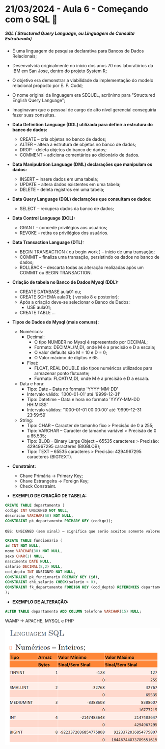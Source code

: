 # 21/03/2024 - Aula 6 - Começando com o SQL 😬

##### SQL ( Structured Query Language, ou Linguagem de Consulta Estruturada)

* É uma linguagem de pesquisa declarativa para Bancos de Dados Relacionais;
* Desenvolvida originalmente no início dos anos 70 nos laboratórios da IBM em San Jose, dentro do projeto System R;
* O objetivo era demonstrar a viabilidade da implementação do modelo relacional proposto por E. F. Codd;
* O nome original da linguagem era SEQUEL, acrônimo para "Structured English Query Language";
* Imaginavam que o pessoal de cargo de alto nível gerencial conseguiria fazer suas consultas.
* **Data Definition Language (DDL) utilizada para definir a estrutura do banco de dados:**

  * CREATE – cria objetos no banco de dados;
  * ALTER – altera a estrutura de objetos no banco de dados;
  * DROP – deleta objetos do banco de dados;
  * COMMENT – adiciona comentários ao dicionário de dados.
* **Data Manipulation Language (DML) declarações que manipulam os dados:**

  * INSERT – insere dados em uma tabela;
  * UPDATE – altera dados existentes em uma tabela;
  * DELETE – deleta registros em uma tabela;
* **Data Query Language (DQL) declarações que consultam os dados:**

  * SELECT – recupera dados da banco de dados;
* **Data Control Language (DCL):**

  * GRANT – concede privilégios aos usuários;
  * REVOKE – retira os privilégios dos usuários.
* **Data Transaction Language (DTL):**

  * BEGIN TRANSACTION (  ou begin work ) – início de uma transação;
  * COMMIT – finaliza uma transação, persistindo os dados no banco de dados;
  * ROLLBACK – descarta todas as alteração realizadas após um COMMIT ou BEGIN TRANSACTION.
* **Criação de tabela no Banco de Dados Mysql (DDL):**

  * CREATE DATABASE aula01 ou;
  * CREATE SCHEMA aula01; ( versão 8 e posterior);
  * Após a criação deve-se selecionar o Banco de Dados:
    * USE aula01;
  * CREATE TABLE ...
* **Tipos de Dados do Mysql (mais comuns):**

  * Numéricos:
    * Decimal:
      * O tipo NUMBER no Mysql é representado por DECIMAL;
      * Formato: DECIMAL(M,D), onde M é a precisão e D a escala;
      * O valor defaults são M = 10 e D = 0;
      * O Valor máximo de dígitos é 65.
    * Float:
      * FLOAT, REAL DOUBLE são tipos numéricos utilizados para armazenar ponto flutuante;
      * Formato: FLOAT(M,D), onde M é a precisão e D a escala.
  * Data e hora:
    * Tipo: Date – Data no formato 'YYYY-MM-DD'
    * Intervalo válido: '1000-01-01' até '9999-12-31'
    * Tipo: Datetime – Data e hora no formato 'YYYY-MM-DD HH:MI:SS'
    * Intervalo válidos: '1000-01-01 00:00:00' até '9999-12-31 23:59:59'
  * String:
    * Tipo: CHAR – Caracter de tamanho fixo > Precisão de 0 a 255;
    * Tipo: VARCHAR – Caracter de tamanho variável > Precisão de 0 a 65.535;
    * Tipo: BLOB – Binary Large Object – 65535 caracteres > Precisão: 4294967295 caracteres (BIGBLOB);
    * Tipo: TEXT – 65535 caracteres > Precisão: 4294967295 caracteres (BIGTEXT).
* **Constraint:**

  * Chave Primária -> Primary Key;
  * Chave Estrangeira -> Foreign Key;
  * Check Constraint.
* **EXEMPLO DE CRIAÇÃO DE TABELA:**

```sql
CREATE TABLE departamento (
codigo INT UNSIGNED NOT NULL,
descricao VARCHAR(50) NOT NULL,
CONSTRAINT pk_departamento PRIMARY KEY (codigo));

OBS: UNSIGNED (sem sinal) – significa que serão aceitos somente valores positivos, no caso de 0 até 4294967295, vide slide 11.
```

```sql
CREATE TABLE funcionario (
id INT NOT NULL,
nome VARCHAR(80) NOT NULL,
sexo CHAR(1) NULL,
nascimento DATE NULL,
salario DECIMAL(8,2) NULL,
cod_depto INT UNSIGNED NOT NULL,
CONSTRAINT pk_funcionario PRIMARY KEY (id),
CONSTRAINT chk_salario CHECK(salario > 0),
CONSTRAINT fk_departamento FOREIGN KEY (cod_depto) REFERENCES departamento (codigo)
);
```

* **EXEMPLO DE ALTERAÇÃO:**

```sql
ALTER TABLE departamento ADD COLUMN telefone VARCHAR(15) NULL;
```



WAMP -> APACHE, MYSQL e PHP


![1711061747698](image/aula6/1711061747698.png)

